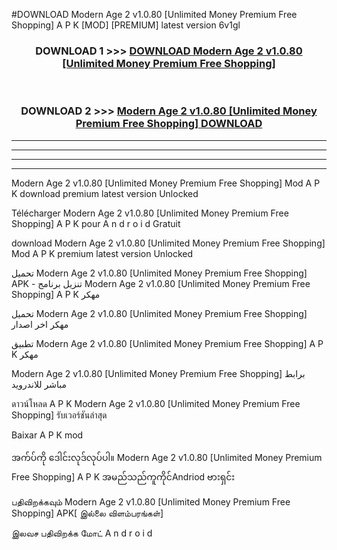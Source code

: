 #DOWNLOAD Modern Age 2  v1.0.80 [Unlimited Money Premium Free Shopping] A P K [MOD] [PREMIUM] latest version 6v1gl



<div align="center">

<h3>DOWNLOAD 1 >>> <a href="https://teeasianyam.web.app?sq=Modern Age 2  v1.0.80 [Unlimited Money Premium Free Shopping]">DOWNLOAD Modern Age 2  v1.0.80 [Unlimited Money Premium Free Shopping] </a></h3><br>

<h3>DOWNLOAD 2 >>> <a href="https://teeasianyam.web.app?sq=Modern Age 2  v1.0.80 [Unlimited Money Premium Free Shopping] ">Modern Age 2  v1.0.80 [Unlimited Money Premium Free Shopping]  DOWNLOAD </a></h3>

</div>


----------------------------------------------------------

----------------------------------------------------------

----------------------------------------------------------

----------------------------------------------------------


Modern Age 2  v1.0.80 [Unlimited Money Premium Free Shopping]  Mod A P K download premium latest version Unlocked

Télécharger Modern Age 2  v1.0.80 [Unlimited Money Premium Free Shopping]  A P K pour A n d r o i d Gratuit

download Modern Age 2  v1.0.80 [Unlimited Money Premium Free Shopping]  Mod A P K premium latest version Unlocked

تحميل Modern Age 2  v1.0.80 [Unlimited Money Premium Free Shopping]  APK - تنزيل برنامج Modern Age 2  v1.0.80 [Unlimited Money Premium Free Shopping]  A P K مهكر

تحميل Modern Age 2  v1.0.80 [Unlimited Money Premium Free Shopping]  مهكر اخر اصدار

تطبيق Modern Age 2  v1.0.80 [Unlimited Money Premium Free Shopping]  A P K مهكر

Modern Age 2  v1.0.80 [Unlimited Money Premium Free Shopping]  برابط مباشر للاندرويد

ดาวน์โหลด A P K Modern Age 2  v1.0.80 [Unlimited Money Premium Free Shopping]  รับเวอร์ชันล่าสุด

Baixar A P K mod

အက်ပ်ကို ဒေါင်းလုဒ်လုပ်ပါ။ Modern Age 2  v1.0.80 [Unlimited Money Premium Free Shopping]  A P K အမည်သည်ကူကိုင်Andriod ဗားရှင်း

பதிவிறக்கவும் Modern Age 2  v1.0.80 [Unlimited Money Premium Free Shopping]  APK[ இல்லை விளம்பரங்கள்] 
 
இலவச பதிவிறக்க மோட் A n d r o i d



